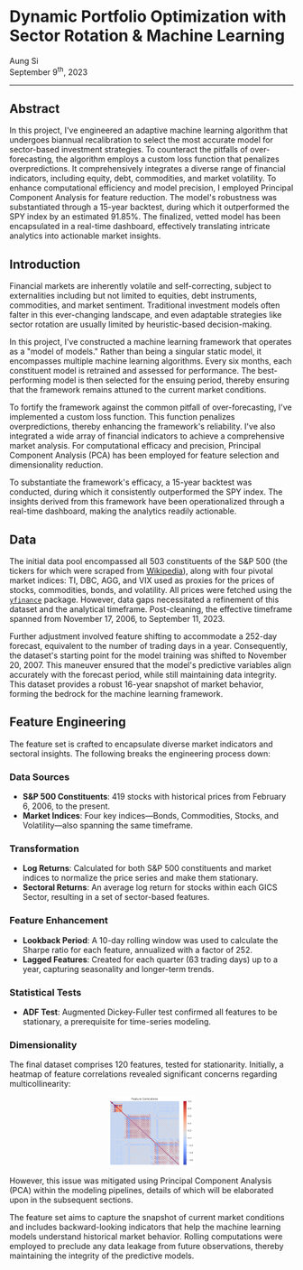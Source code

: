 # Dynamic Portfolio Optimization with Sector Rotation & Machine Learning
Aung Si<br>
September 9<sup>th</sup>, 2023

---

## Abstract
In this project, I've engineered an adaptive machine learning algorithm that undergoes biannual recalibration to select the most accurate model for sector-based investment strategies. To counteract the pitfalls of over-forecasting, the algorithm employs a custom loss function that penalizes overpredictions. It comprehensively integrates a diverse range of financial indicators, including equity, debt, commodities, and market volatility. To enhance computational efficiency and model precision, I employed Principal Component Analysis for feature reduction. The model's robustness was substantiated through a 15-year backtest, during which it outperformed the SPY index by an estimated 91.85%. The finalized, vetted model has been encapsulated in a real-time dashboard, effectively translating intricate analytics into actionable market insights.

## Introduction
Financial markets are inherently volatile and self-correcting, subject to externalities including but not limited to equities, debt instruments, commodities, and market sentiment. Traditional investment models often falter in this ever-changing landscape, and even adaptable strategies like sector rotation are usually limited by heuristic-based decision-making.

In this project, I've constructed a machine learning framework that operates as a "model of models." Rather than being a singular static model, it encompasses multiple machine learning algorithms. Every six months, each constituent model is retrained and assessed for performance. The best-performing model is then selected for the ensuing period, thereby ensuring that the framework remains attuned to the current market conditions.

To fortify the framework against the common pitfall of over-forecasting, I've implemented a custom loss function. This function penalizes overpredictions, thereby enhancing the framework's reliability. I've also integrated a wide array of financial indicators to achieve a comprehensive market analysis. For computational efficacy and precision, Principal Component Analysis (PCA) has been employed for feature selection and dimensionality reduction.

To substantiate the framework's efficacy, a 15-year backtest was conducted, during which it consistently outperformed the SPY index. The insights derived from this framework have been operationalized through a real-time dashboard, making the analytics readily actionable.

## Data

The initial data pool encompassed all 503 constituents of the S&P 500 (the tickers for which were scraped from [Wikipedia](https://en.wikipedia.org/wiki/List_of_S%26P_500_companies)), along with four pivotal market indices: TI, DBC, AGG, and VIX used as proxies for the prices of stocks, commodities, bonds, and volatility. All prices were fetched using the [`yfinance`](https://pypi.org/project/yfinance/) package. However, data gaps necessitated a refinement of this dataset and the analytical timeframe. Post-cleaning, the effective timeframe spanned from November 17, 2006, to September 11, 2023.

Further adjustment involved feature shifting to accommodate a 252-day forecast, equivalent to the number of trading days in a year. Consequently, the dataset's starting point for the model training was shifted to November 20, 2007. This maneuver ensured that the model's predictive variables align accurately with the forecast period, while still maintaining data integrity. This dataset provides a robust 16-year snapshot of market behavior, forming the bedrock for the machine learning framework.

## Feature Engineering
The feature set is crafted to encapsulate diverse market indicators and sectoral insights. The following breaks the engineering process down:

### Data Sources
- **S&P 500 Constituents**: 419 stocks with historical prices from February 6, 2006, to the present.
- **Market Indices**: Four key indices—Bonds, Commodities, Stocks, and Volatility—also spanning the same timeframe.
### Transformation
- **Log Returns**: Calculated for both S&P 500 constituents and market indices to normalize the price series and make them stationary.
- **Sectoral Returns**: An average log return for stocks within each GICS Sector, resulting in a set of sector-based features.
### Feature Enhancement
- **Lookback Period**: A 10-day rolling window was used to calculate the Sharpe ratio for each feature, annualized with a factor of 252.
- **Lagged Features**: Created for each quarter (63 trading days) up to a year, capturing seasonality and longer-term trends.
### Statistical Tests
- **ADF Test**: Augmented Dickey-Fuller test confirmed all features to be stationary, a prerequisite for time-series modeling.
### Dimensionality
The final dataset comprises 120 features, tested for stationarity. Initially, a heatmap of feature correlations revealed significant concerns regarding multicollinearity:

<p align="center">
    <img src="img/feature_correlations.png" alt="Feature Correlations" width="30%" height="30%">
</p>

However, this issue was mitigated using Principal Component Analysis (PCA) within the modeling pipelines, details of which will be elaborated upon in the subsequent sections.

The feature set aims to capture the snapshot of current market conditions and includes backward-looking indicators that help the machine learning models understand historical market behavior. Rolling computations were employed to preclude any data leakage from future observations, thereby maintaining the integrity of the predictive models.
